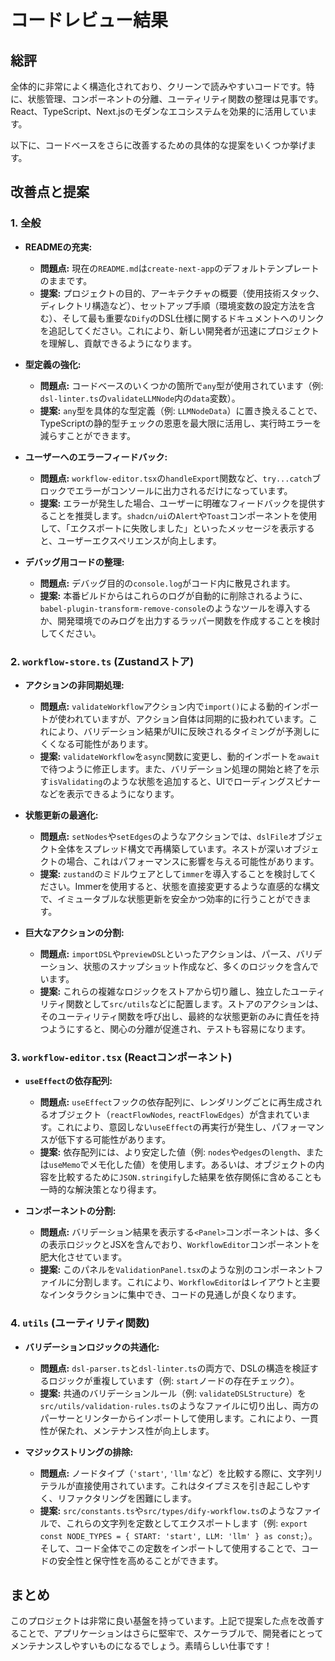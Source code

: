 # コードレビュー結果

## 総評

全体的に非常によく構造化されており、クリーンで読みやすいコードです。特に、状態管理、コンポーネントの分離、ユーティリティ関数の整理は見事です。React、TypeScript、Next.jsのモダンなエコシステムを効果的に活用しています。

以下に、コードベースをさらに改善するための具体的な提案をいくつか挙げます。

## 改善点と提案

### 1. 全般

- **READMEの充実:**
  - **問題点:** 現在の`README.md`は`create-next-app`のデフォルトテンプレートのままです。
  - **提案:** プロジェクトの目的、アーキテクチャの概要（使用技術スタック、ディレクトリ構造など）、セットアップ手順（環境変数の設定方法を含む）、そして最も重要な`Dify`のDSL仕様に関するドキュメントへのリンクを追記してください。これにより、新しい開発者が迅速にプロジェクトを理解し、貢献できるようになります。

- **型定義の強化:**
  - **問題点:** コードベースのいくつかの箇所で`any`型が使用されています（例: `dsl-linter.ts`の`validateLLMNode`内の`data`変数）。
  - **提案:** `any`型を具体的な型定義（例: `LLMNodeData`）に置き換えることで、TypeScriptの静的型チェックの恩恵を最大限に活用し、実行時エラーを減らすことができます。

- **ユーザーへのエラーフィードバック:**
  - **問題点:** `workflow-editor.tsx`の`handleExport`関数など、`try...catch`ブロックでエラーがコンソールに出力されるだけになっています。
  - **提案:** エラーが発生した場合、ユーザーに明確なフィードバックを提供することを推奨します。`shadcn/ui`の`Alert`や`Toast`コンポーネントを使用して、「エクスポートに失敗しました」といったメッセージを表示すると、ユーザーエクスペリエンスが向上します。

- **デバッグ用コードの整理:**
  - **問題点:** デバッグ目的の`console.log`がコード内に散見されます。
  - **提案:** 本番ビルドからはこれらのログが自動的に削除されるように、`babel-plugin-transform-remove-console`のようなツールを導入するか、開発環境でのみログを出力するラッパー関数を作成することを検討してください。

### 2. `workflow-store.ts` (Zustandストア)

- **アクションの非同期処理:**
  - **問題点:** `validateWorkflow`アクション内で`import()`による動的インポートが使われていますが、アクション自体は同期的に扱われています。これにより、バリデーション結果がUIに反映されるタイミングが予測しにくくなる可能性があります。
  - **提案:** `validateWorkflow`を`async`関数に変更し、動的インポートを`await`で待つように修正します。また、バリデーション処理の開始と終了を示す`isValidating`のような状態を追加すると、UIでローディングスピナーなどを表示できるようになります。

- **状態更新の最適化:**
  - **問題点:** `setNodes`や`setEdges`のようなアクションでは、`dslFile`オブジェクト全体をスプレッド構文で再構築しています。ネストが深いオブジェクトの場合、これはパフォーマンスに影響を与える可能性があります。
  - **提案:** `zustand`のミドルウェアとして`immer`を導入することを検討してください。Immerを使用すると、状態を直接変更するような直感的な構文で、イミュータブルな状態更新を安全かつ効率的に行うことができます。

- **巨大なアクションの分割:**
  - **問題点:** `importDSL`や`previewDSL`といったアクションは、パース、バリデーション、状態のスナップショット作成など、多くのロジックを含んでいます。
  - **提案:** これらの複雑なロジックをストアから切り離し、独立したユーティリティ関数として`src/utils`などに配置します。ストアのアクションは、そのユーティリティ関数を呼び出し、最終的な状態更新のみに責任を持つようにすると、関心の分離が促進され、テストも容易になります。

### 3. `workflow-editor.tsx` (Reactコンポーネント)

- **`useEffect`の依存配列:**
  - **問題点:** `useEffect`フックの依存配列に、レンダリングごとに再生成されるオブジェクト（`reactFlowNodes`, `reactFlowEdges`）が含まれています。これにより、意図しない`useEffect`の再実行が発生し、パフォーマンスが低下する可能性があります。
  - **提案:** 依存配列には、より安定した値（例: `nodes`や`edges`の`length`、または`useMemo`でメモ化した値）を使用します。あるいは、オブジェクトの内容を比較するために`JSON.stringify`した結果を依存関係に含めることも一時的な解決策となり得ます。

- **コンポーネントの分割:**
  - **問題点:** バリデーション結果を表示する`<Panel>`コンポーネントは、多くの表示ロジックとJSXを含んでおり、`WorkflowEditor`コンポーネントを肥大化させています。
  - **提案:** このパネルを`ValidationPanel.tsx`のような別のコンポーネントファイルに分割します。これにより、`WorkflowEditor`はレイアウトと主要なインタラクションに集中でき、コードの見通しが良くなります。

### 4. `utils` (ユーティリティ関数)

- **バリデーションロジックの共通化:**
  - **問題点:** `dsl-parser.ts`と`dsl-linter.ts`の両方で、DSLの構造を検証するロジックが重複しています（例: `start`ノードの存在チェック）。
  - **提案:** 共通のバリデーションルール（例: `validateDSLStructure`）を`src/utils/validation-rules.ts`のようなファイルに切り出し、両方のパーサーとリンターからインポートして使用します。これにより、一貫性が保たれ、メンテナンス性が向上します。

- **マジックストリングの排除:**
  - **問題点:** ノードタイプ（`'start'`, `'llm'`など）を比較する際に、文字列リテラルが直接使用されています。これはタイプミスを引き起こしやすく、リファクタリングを困難にします。
  - **提案:** `src/constants.ts`や`src/types/dify-workflow.ts`のようなファイルで、これらの文字列を定数としてエクスポートします（例: `export const NODE_TYPES = { START: 'start', LLM: 'llm' } as const;`）。そして、コード全体でこの定数をインポートして使用することで、コードの安全性と保守性を高めることができます。

## まとめ

このプロジェクトは非常に良い基盤を持っています。上記で提案した点を改善することで、アプリケーションはさらに堅牢で、スケーラブルで、開発者にとってメンテナンスしやすいものになるでしょう。素晴らしい仕事です！

